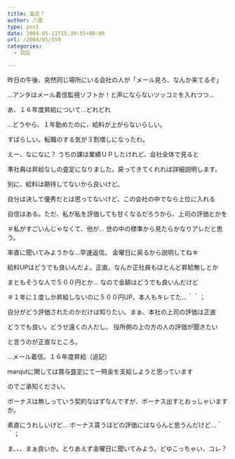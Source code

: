 ```yaml
---
title: 査定？
author: 八雲
type: post
date: 2004-05-11T15:39:55+00:00
url: /2004/05/559
categories:
  - 日記

---
```

昨日の午後、突然同じ場所にいる会社の人が「メール見ろ、なんか来てるぞ」
  
…アンタはメール着信監視ソフトか！と声にならないツッコミを入れつつ…
  
あ、１６年度昇給について…どれどれ

…どうやら、１年勤めたのに、給料が上がらないらしい。
  
すばらしい。転職のする気が３割増しになったわ。
  
えー、なになに？ うちの課は業績ＵＰしたけれど、会社全体で見ると
  
準社員は昇給なしの査定になりました。戻ってきてくれれば詳細説明します。

別に、給料は期待してないから良いけど。
  
自分は決して優秀だとは思ってないけど、この会社の中でなら上位に入れる
  
自信はある。ただ、私が私を評価しても甘くなるだろうから、上司の評価とかを
  
＃私がすごいんじゃなくて、他が… 世の中の標準から見たらかなりアレだと思う。
  
率直に聞いてみようかな…早速返信。 金曜日に戻るから説明してね☆
  
給料UPはどうでも良いんだよ。正直。なんか正社員もほとんど昇給無しとか
  
まともそうな人で５００円とか… なので金額はどうでも良いんだけど
  
＃１年に１度しか昇給しないのに５００円UP。本人もキレてた…＾＾；
  
自分がどう評価されたのかだけは知りたい。まぁ、本社の上司の評価は正直
  
どうでも良い。どうせ遠くの人だし。 役所側の上の方の人の評価が聞きたい
  
と言うのが正直なところ。

…メール着信。１６年度昇給（追記）
  
marqutに関しては賞与査定にて一時金を支給しようと思っています
  
のでご承知ください。
  
ボーナスは無しっていう契約なはずなんですが、ボーナス出すとおっしゃいますか。
  
素直にうれしいけど… ボーナス貰うほどの評価にはならんと思うんだけど…＾＾；
  
ま、、、まぁ良いか。とりあえず金曜日に聞いてみよう。どゆこっちゃい、コレ？
